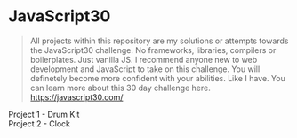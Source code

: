 # JavaScript30

>All projects within this repository are my solutions or attempts towards the JavaScript30 challenge.
>No frameworks, libraries, compilers or boilerplates. Just vanilla JS.
>I recommend anyone new to web development and JavaScript to take on this challenge. You will definetely become more confident with your abilities. Like I have. 
>You can learn more about this 30 day challenge here. https://javascript30.com/ 

Project 1 - Drum Kit  
Project 2 - Clock

